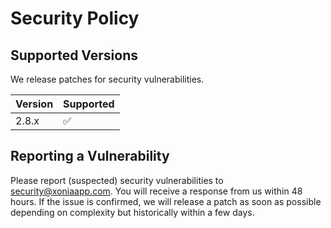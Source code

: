 # Security Policy

## Supported Versions

We release patches for security vulnerabilities.

| Version | Supported          |
| ------- | ------------------ |
| 2.8.x   | :white_check_mark: |

## Reporting a Vulnerability

Please report (suspected) security vulnerabilities to security@xoniaapp.com. You will receive a response from us within 48 hours. If the issue is confirmed, we will release a patch as soon as possible depending on complexity but historically within a few days.
